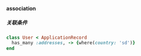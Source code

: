 #### association
##### 关联条件
```ruby
class User < ApplicationRecord
  has_many :addresses, -> {where(country: 'sd')}
end
```
